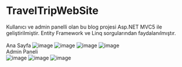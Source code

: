 # TravelTripWebSite <br/>

Kullanıcı ve admin panelli olan bu blog projesi Asp.NET MVC5 ile geliştirilmiştir. 
Entity Framework ve Linq sorgularından faydalanılmıştır.
<br/><br/>
Ana Sayfa
![image](https://user-images.githubusercontent.com/123379493/228838447-3e21a125-43cf-46af-9f4f-308ff5019c2b.png) 
![image](https://user-images.githubusercontent.com/123379493/228838566-b5ede1e4-055b-4dcc-bc54-c6574630d0fa.png) 
![image](https://user-images.githubusercontent.com/123379493/228838756-0b8a9356-6416-4d41-97ef-e14e46d2a2b4.png) 
![image](https://user-images.githubusercontent.com/123379493/228838872-1ddd7f5d-840b-4879-ac19-0a8735191c1a.png) 
<br/>
Admin Paneli
<br/>
![image](https://user-images.githubusercontent.com/123379493/228839850-f9a81dcb-2f99-4996-8935-7aeff5e14c01.png)
![image](https://user-images.githubusercontent.com/123379493/228839897-605248ee-dc84-4cf8-a3d3-672e91e5c501.png)
![image](https://user-images.githubusercontent.com/123379493/228839943-b4ded932-d505-4a56-81f5-da089323f8e9.png)


